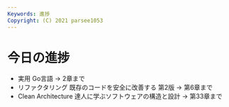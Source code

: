 ```yaml
---
Keywords: 進捗
Copyright: (C) 2021 parsee1053
---
```


# 今日の進捗
* 実用 Go言語 → 2章まで
* リファクタリング 既存のコードを安全に改善する 第2版 → 第6章まで
* Clean Architecture 達人に学ぶソフトウェアの構造と設計 → 第33章まで
